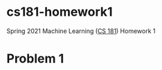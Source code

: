 # cs181-homework1
Spring 2021 Machine Learning ([CS 181](https://harvard-ml-courses.github.io/cs181-web-2021/)) Homework 1

# Problem 1
